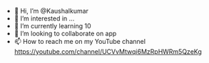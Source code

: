 - 👋 Hi, I’m @Kaushalkumar
- 👀 I’m interested in ...
- 🌱 I’m currently learning 10
- 💞️ I’m looking to collaborate on app
- 📫 How to reach me on my YouTube channel 
https://youtube.com/channel/UCVvMtwqi6MzRpHWRm5QzeKg
<!---
